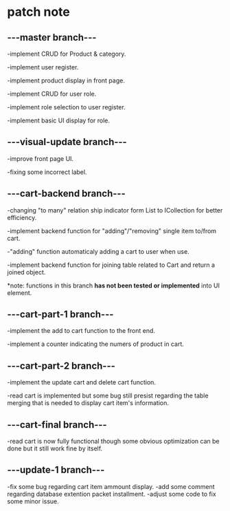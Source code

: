 # patch note

## ---master branch---


-implement CRUD for Product & category.


-implement user register.


-implement product display in front page.


-implement CRUD for user role.


-implement role selection to user register.


-implement basic UI display for role.


## ---visual-update branch---


-improve front page UI.


-fixing some incorrect label.

## ---cart-backend branch---


-changing "to many" relation ship indicator form List to ICollection for better efficiency.


-implement backend function for "adding"/"removing" single item to/from cart.


-"adding" function automaticaly adding a cart to user when use.


-implement backend function for joining table related to Cart and return a joined object.


*note: functions in this branch **has not been tested or implemented** into UI element.

## ---cart-part-1 branch---

-implement the add to cart function to the front end.

-implement a counter indicating the numers of product in cart.

## ---cart-part-2 branch---

-implement the update cart and delete cart function.

-read cart is implemented but some bug still presist regarding the table merging that is needed to display cart item's information.

## ---cart-final branch---

-read cart is now fully functional though some obvious optimization can be done but it still work fine by itself.

## ---update-1 branch---
-fix some bug regarding cart item ammount display.
-add some comment regarding database extention packet installment.
-adjust some code to fix some minor issue.
